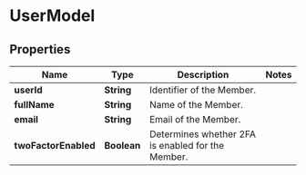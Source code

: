 

# UserModel


## Properties

| Name | Type | Description | Notes |
|------------ | ------------- | ------------- | -------------|
|**userId** | **String** | Identifier of the Member. |  |
|**fullName** | **String** | Name of the Member. |  |
|**email** | **String** | Email of the Member. |  |
|**twoFactorEnabled** | **Boolean** | Determines whether 2FA is enabled for the Member. |  |




